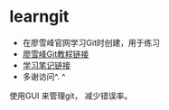 # learngit
- 在廖雪峰官网学习Git时创建，用于练习
- [廖雪峰Git教程链接](http://t.cn/zQ6LFwE)
- [学习笔记链接](https://github.com/caozhiqiango/learngit/blob/master/GitNotes.md)
- 多谢访问^. ^

使用GUI 来管理git， 减少错误率。
